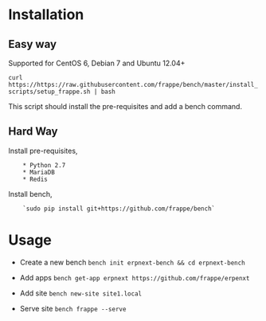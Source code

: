 Installation
============

Easy way
--------

Supported for CentOS 6, Debian 7 and Ubuntu 12.04+

`curl https://https://raw.githubusercontent.com/frappe/bench/master/install_scripts/setup_frappe.sh | bash`

This script should install the pre-requisites and add a bench command.


Hard Way
--------

Install pre-requisites,

		* Python 2.7
		* MariaDB
		* Redis
	
Install bench,

		`sudo pip install git+https://github.com/frappe/bench`


Usage
=====

* Create a new bench
		`bench init erpnext-bench && cd erpnext-bench`

* Add apps
		`bench get-app erpnext https://github.com/frappe/erpenxt`

* Add site
		`bench new-site site1.local`

* Serve site
		`bench frappe --serve`
